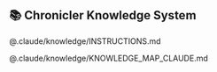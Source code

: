 ## 📚 Chronicler Knowledge System

@.claude/knowledge/INSTRUCTIONS.md

@.claude/knowledge/KNOWLEDGE_MAP_CLAUDE.md